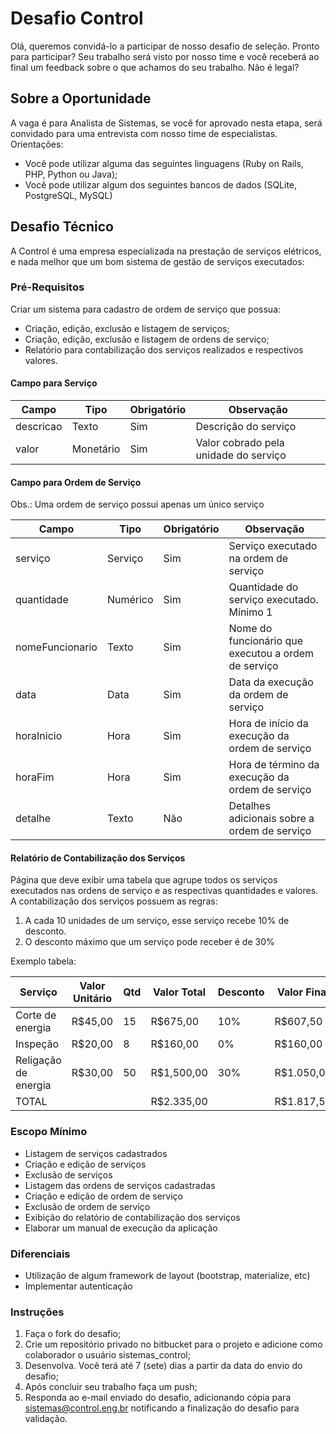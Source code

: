 # Desafio Control
Olá, queremos convidá-lo a participar de nosso desafio de seleção. Pronto para participar? Seu trabalho será visto por nosso time e você receberá ao final um feedback sobre o que achamos do seu trabalho. Não é legal?

## Sobre a Oportunidade
A vaga é para Analista de Sistemas, se você for aprovado nesta etapa, será convidado para uma entrevista com nosso time de especialistas. Orientações:

* Você pode utilizar alguma das seguintes linguagens (Ruby on Rails, PHP, Python ou Java);
* Você pode utilizar algum dos seguintes bancos de dados (SQLite, PostgreSQL, MySQL)

## Desafio Técnico
A Control é uma empresa especializada na prestação de serviços elétricos, e nada melhor que um bom sistema de gestão de serviços executados:

### Pré-Requisitos
Criar um sistema para cadastro de ordem de serviço que possua:

* Criação, edição, exclusão e listagem de serviços;
* Criação, edição, exclusão e listagem de ordens de serviço;
* Relatório para contabilização dos serviços realizados e respectivos valores.

#### Campo para Serviço
| Campo   | Tipo    | Obrigatório | Observação |
| --------|---------|-------|-------|
| descricao | Texto   |  Sim | Descrição do serviço |
| valor | Monetário   |  Sim | Valor cobrado pela unidade do serviço |


#### Campo para Ordem de Serviço
Obs.: Uma ordem de serviço possui apenas um único serviço

| Campo           | Tipo     | Obrigatório | Observação |
| -------- |--------- |------- |------- |
| serviço         | Serviço  | Sim         | Serviço executado na ordem de serviço |
| quantidade      | Numérico | Sim         | Quantidade do serviço executado. Mínimo 1 |
| nomeFuncionario | Texto    | Sim         | Nome do funcionário que executou a ordem de serviço |
| data            | Data     | Sim         | Data da execução da ordem de serviço |
| horaInicio      | Hora     | Sim         | Hora de início da execução da ordem de serviço |
| horaFim         | Hora     | Sim         | Hora de término da execução da ordem de serviço |
| detalhe         | Texto    | Não         | Detalhes adicionais sobre a ordem de serviço |


#### Relatório de Contabilização dos Serviços
Página que deve exibir uma tabela que agrupe todos os serviços executados nas ordens de serviço e as respectivas quantidades e valores. 
A contabilização dos serviços possuem as regras:

1. A cada 10 unidades de um serviço, esse serviço recebe 10% de desconto.
2. O desconto máximo que um serviço pode receber é de 30%

Exemplo tabela:

| Serviço | Valor Unitário | Qtd | Valor Total | Desconto | Valor Final|
| -------- |--------- |------- |------- |------- |------- |
| Corte de energia     | R$45,00 | 15 |   R$675,00 | 10% |   R$607,50 |
| Inspeção             | R$20,00 |  8 |   R$160,00 |  0% |   R$160,00 |
| Religação de energia | R$30,00 | 50 | R$1,500,00 | 30% | R$1.050,00 |
| TOTAL                |         |    | R$2.335,00 |     | R$1.817,50 |


### Escopo Mínimo

* Listagem de serviços cadastrados
* Criação e edição de serviços
* Exclusão de serviços
* Listagem das ordens de serviços cadastradas
* Criação e edição de ordem de serviço
* Exclusão de ordem de serviço
* Exibição do relatório de contabilização dos serviços
* Elaborar um manual de execução da aplicação


### Diferenciais

* Utilização de algum framework de layout (bootstrap, materialize, etc)
* Implementar autenticação


### Instruções

1. Faça o fork do desafio;
2. Crie um repositório privado no bitbucket para o projeto e adicione como colaborador o usuário sistemas_control;
3. Desenvolva. Você terá até 7 (sete) dias a partir da data do envio do desafio; 
4. Após concluir seu trabalho faça um push; 
5. Responda ao e-mail enviado do desafio, adicionando cópia para sistemas@control.eng.br notificando a finalização do desafio para validação.

